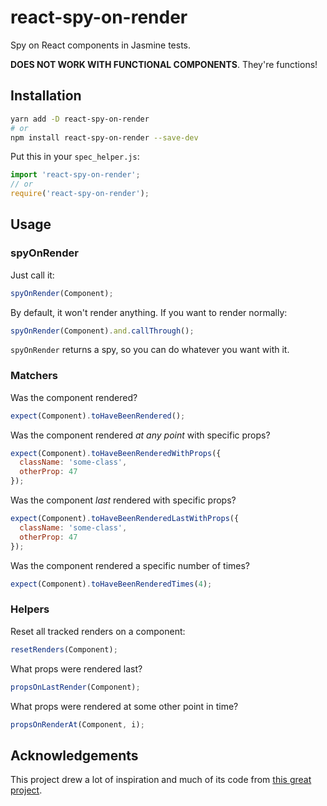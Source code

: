 # react-spy-on-render

Spy on React components in Jasmine tests.

**DOES NOT WORK WITH FUNCTIONAL COMPONENTS**. They're functions!

## Installation

```sh
yarn add -D react-spy-on-render
# or
npm install react-spy-on-render --save-dev
```

Put this in your `spec_helper.js`:

```js
import 'react-spy-on-render';
// or
require('react-spy-on-render');
```

## Usage

### spyOnRender

Just call it:

```js
spyOnRender(Component);
```

By default, it won't render anything. If you want to render normally:

```js
spyOnRender(Component).and.callThrough();
```

`spyOnRender` returns a spy, so you can do whatever you want with it.

### Matchers

Was the component rendered?

```js
expect(Component).toHaveBeenRendered();
```

Was the component rendered _at any point_ with specific props?

```js
expect(Component).toHaveBeenRenderedWithProps({
  className: 'some-class',
  otherProp: 47
});
```

Was the component _last_ rendered with specific props?

```js
expect(Component).toHaveBeenRenderedLastWithProps({
  className: 'some-class',
  otherProp: 47
});
```

Was the component rendered a specific number of times?

```js
expect(Component).toHaveBeenRenderedTimes(4);
```

### Helpers

Reset all tracked renders on a component:

```js
resetRenders(Component);
```

What props were rendered last?

```js
propsOnLastRender(Component);
```

What props were rendered at some other point in time?

```js
propsOnRenderAt(Component, i);
```

## Acknowledgements

This project drew a lot of inspiration and much of its code from [this great project](https://github.com/atomanyih/spy-on-render).
